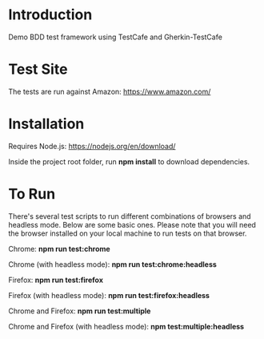# Introduction

Demo BDD test framework using TestCafe and Gherkin-TestCafe

# Test Site

The tests are run against Amazon: https://www.amazon.com/

# Installation

Requires Node.js: https://nodejs.org/en/download/

Inside the project root folder, run **npm install** to download dependencies.

# To Run

There's several test scripts to run different combinations of browsers and headless mode. Below are some basic ones.
Please note that you will need the browser installed on your local machine to run tests on that browser.

Chrome:
**npm run test:chrome**

Chrome (with headless mode):
**npm run test:chrome:headless**

Firefox:
**npm run test:firefox**

Firefox (with headless mode):
**npm run test:firefox:headless**

Chrome and Firefox:
**npm run test:multiple**

Chrome and Firefox (with headless mode):
**npm test:multiple:headless**
